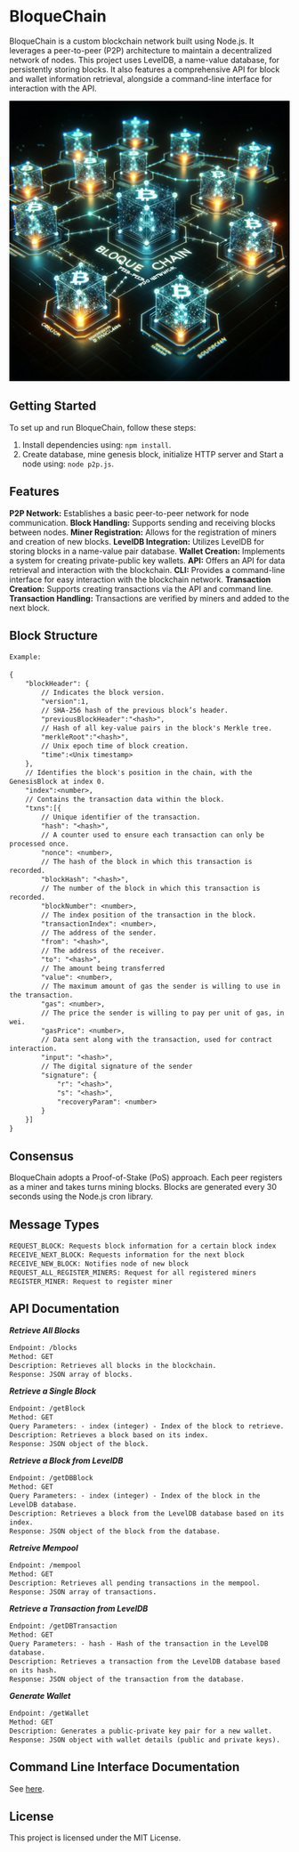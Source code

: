 # BloqueChain

BloqueChain is a custom blockchain network built using Node.js. It leverages a peer-to-peer (P2P) architecture to maintain a decentralized network of nodes. This project uses LevelDB, a name-value database, for persistently storing blocks. It also features a comprehensive API for block and wallet information retrieval, alongside a command-line interface for interaction with the API.

<p align="center">
  <img src="media/BloqueChain.png" alt="BloqueChain">
</p>

## Getting Started

To set up and run BloqueChain, follow these steps:

1. Install dependencies using: `npm install`.
2. Create database, mine genesis block, initialize HTTP server and Start a node using: `node p2p.js`.

## Features

**P2P Network:** Establishes a basic peer-to-peer network for node communication.
**Block Handling:** Supports sending and receiving blocks between nodes.
**Miner Registration:** Allows for the registration of miners and creation of new blocks.
**LevelDB Integration:** Utilizes LevelDB for storing blocks in a name-value pair database.
**Wallet Creation:** Implements a system for creating private-public key wallets.
**API:** Offers an API for data retrieval and interaction with the blockchain.
**CLI:** Provides a command-line interface for easy interaction with the blockchain network.
**Transaction Creation:** Supports creating transactions via the API and command line.
**Transaction Handling:** Transactions are verified by miners and added to the next block.

## Block Structure

```
Example:

{
    "blockHeader": {
        // Indicates the block version.
        "version":1,
        // SHA-256 hash of the previous block’s header.
        "previousBlockHeader":"<hash>",
        // Hash of all key-value pairs in the block's Merkle tree.
        "merkleRoot":"<hash>",
        // Unix epoch time of block creation.
        "time":<Unix timestamp>
    },
    // Identifies the block's position in the chain, with the GenesisBlock at index 0.
    "index":<number>,
    // Contains the transaction data within the block.
    "txns":[{
        // Unique identifier of the transaction.
        "hash": "<hash>",
        // A counter used to ensure each transaction can only be processed once.
        "nonce": <number>,
        // The hash of the block in which this transaction is recorded.
        "blockHash": "<hash>",
        // The number of the block in which this transaction is recorded.
        "blockNumber": <number>,
        // The index position of the transaction in the block.
        "transactionIndex": <number>,
        // The address of the sender.
        "from": "<hash>",
        // The address of the receiver.
        "to": "<hash>",
        // The amount being transferred
        "value": <number>,
        // The maximum amount of gas the sender is willing to use in the transaction.
        "gas": <number>,
        // The price the sender is willing to pay per unit of gas, in wei.
        "gasPrice": <number>,
        // Data sent along with the transaction, used for contract interaction.
        "input": "<hash>",
        // The digital signature of the sender
        "signature": {
            "r": "<hash>",
            "s": "<hash>",
            "recoveryParam": <number>
        }
    }]
}
```

## Consensus

BloqueChain adopts a Proof-of-Stake (PoS) approach. Each peer registers as a miner and takes turns mining blocks. Blocks are generated every 30 seconds using the Node.js cron library.

## Message Types

```
REQUEST_BLOCK: Requests block information for a certain block index
RECEIVE_NEXT_BLOCK: Requests information for the next block
RECEIVE_NEW_BLOCK: Notifies node of new block
REQUEST_ALL_REGISTER_MINERS: Request for all registered miners
REGISTER_MINER: Request to register miner
```

## API Documentation

**_Retrieve All Blocks_**

```
Endpoint: /blocks
Method: GET
Description: Retrieves all blocks in the blockchain.
Response: JSON array of blocks.
```

**_Retrieve a Single Block_**

```
Endpoint: /getBlock
Method: GET
Query Parameters: - index (integer) - Index of the block to retrieve.
Description: Retrieves a block based on its index.
Response: JSON object of the block.
```

**_Retrieve a Block from LevelDB_**

```
Endpoint: /getDBBlock
Method: GET
Query Parameters: - index (integer) - Index of the block in the LevelDB database.
Description: Retrieves a block from the LevelDB database based on its index.
Response: JSON object of the block from the database.
```

**_Retreive Mempool_**

```
Endpoint: /mempool
Method: GET
Description: Retrieves all pending transactions in the mempool.
Response: JSON array of transactions.
```

**_Retrieve a Transaction from LevelDB_**

```
Endpoint: /getDBTransaction
Method: GET
Query Parameters: - hash - Hash of the transaction in the LevelDB database.
Description: Retrieves a transaction from the LevelDB database based on its hash.
Response: JSON object of the transaction from the database.
```

**_Generate Wallet_**

```
Endpoint: /getWallet
Method: GET
Description: Generates a public-private key pair for a new wallet.
Response: JSON object with wallet details (public and private keys).
```

## Command Line Interface Documentation

See [here](cli/README.md).

## License

This project is licensed under the MIT License.
